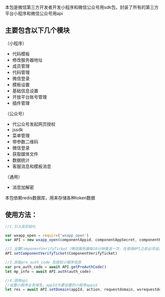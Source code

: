 本包是微信第三方开发者开发小程序和微信公众号用sdk包，封装了所有的第三方平台小程序和微信公众号用api

## 主要包含以下几个模块
（小程序）
- 代码模板
- 修改服务器地址
- 成员管理
- 代码管理
- 微信登录
- 模板设置
- 基础信息设置
- 开放平台账号管理
- 插件管理

（公众号）
- 代公众号发起网页授权
- jssdk
- 菜单管理
- 带参数二维码
- 微信登录
- 获取媒体文件
- 数据统计
- 客服消息和模板消息

（通用）
- 消息加解密

本包依赖redis数据库，用来存储各种token数据

## 使用方法：
```js
//1.引入及初始化

var wxapp_open = require('wxapp_open')
var API = new wxapp_open(componentAppid, componentAppSecret, componentKey, componentToken, redisConfig)

//2.设置ComponentVerifyTicket（微信服务器每10分钟推送一次，在使用API之前必须设置）
API.setComponentVerifyTicket(ComponentVerifyTicket)

//3.获取pre_auth_code 及授权小程序信息
var pre_auth_code = await API.getPreAuthCode()
let mp_info = await API.auth(auth_code)

//4.调用api
//设置小程序业务域名，appId为要设置的小程序appid
let res = await API.setDomain(appId, action, requestdomain, wsrequestdomain, uploaddomain, downloaddomain)
```